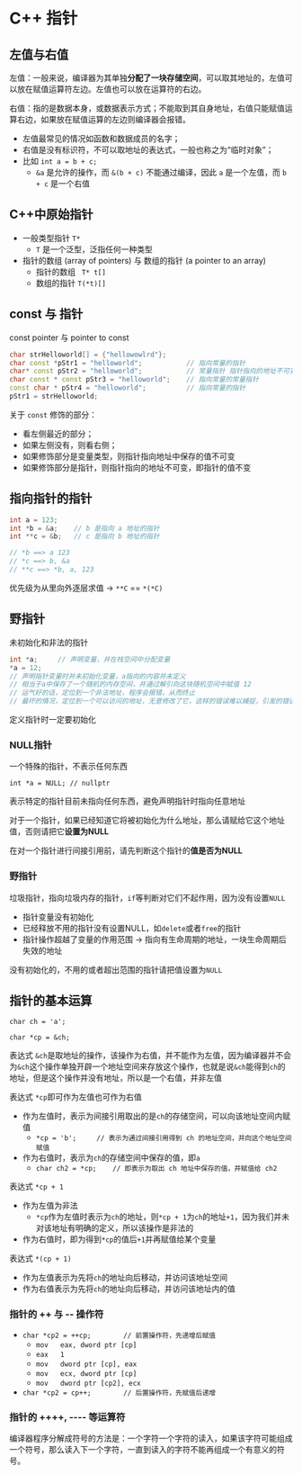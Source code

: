 # C++ 指针



## 左值与右值

左值：一般来说，编译器为其单独**分配了一块存储空间**，可以取其地址的，左值可以放在赋值运算符左边。左值也可以放在运算符的右边。

右值：指的是数据本身，或数据表示方式；不能取到其自身地址，右值只能赋值运算右边，如果放在赋值运算的左边则编译器会报错。



+ 左值最常见的情况如函数和数据成员的名字；
+ 右值是没有标识符，不可以取地址的表达式，一般也称之为“临时对象”；
+ 比如 `int a = b + c;`
  + `&a` 是允许的操作，而 `&(b + c)` 不能通过编译，因此 `a` 是一个左值，而 `b + c` 是一个右值



## C++中原始指针

+ 一般类型指针 `T*`
  + `T` 是一个泛型，泛指任何一种类型
+ 指针的数组 (array of pointers) 与 数组的指针 (a pointer to an array)
  + 指针的数组 `	T* t[]`
  + 数组的指针 `T(*t)[]`



## const 与 指针

const pointer 与 pointer to const

```C++
char strHelloworld[] = {"hellowowlrd"};
char const *pStr1 = "helloworld";			// 指向常量的指针
char* const pStr2 = "helloworld";			// 常量指针 指针指向的地址不可变
char const * const pStr3 = "helloworld";	// 指向常量的常量指针
const char * pStr4 = "helloworld";			// 指向常量的指针
pStr1 = strHelloworld;
```

关于 `const` 修饰的部分：

+ 看左侧最近的部分；
+ 如果左侧没有，则看右侧；
+ 如果修饰部分是变量类型，则指针指向地址中保存的值不可变
+ 如果修饰部分是指针，则指针指向的地址不可变，即指针的值不变



## 指向指针的指针

```C++
int a = 123;
int *b = &a;	// b 是指向 a 地址的指针
int **c = &b;	// c 是指向 b 地址的指针

// *b ==> a 123
// *c ==> b, &a
// **c ==> *b, a, 123
```

优先级为从里向外逐层求值 -> `**C` == `*(*C)`



## 野指针

未初始化和非法的指针

```C++
int *a;		// 声明变量，并在栈空间中分配变量
*a = 12;
// 声明指针变量时并未初始化变量，a指向的内容并未定义
// 相当于a中保存了一个随机的内存空间，并通过解引向这块随机空间中赋值 12
// 运气好的话，定位到一个非法地址，程序会报错，从而终止
// 最坏的情况，定位到一个可以访问的地址，无意修改了它，这样的错误难以捕捉，引发的错误可能与原先用于操作的代码完全不相干
```

定义指针时一定要初始化



### NULL指针

一个特殊的指针，不表示任何东西

`int *a = NULL; // nullptr`

表示特定的指针目前未指向任何东西，避免声明指针时指向任意地址



对于一个指针，如果已经知道它将被初始化为什么地址，那么请赋给它这个地址值，否则请把它**设置为NULL**

在对一个指针进行间接引用前，请先判断这个指针的**值是否为NULL**




### 野指针

垃圾指针，指向垃圾内存的指针，`if`等判断对它们不起作用，因为没有设置`NULL`

+ 指针变量没有初始化
+ 已经释放不用的指针没有设置NULL，如`delete`或者`free`的指针
+ 指针操作超越了变量的作用范围 -> 指向有生命周期的地址，一块生命周期后失效的地址



没有初始化的，不用的或者超出范围的指针请把值设置为`NULL`



## 指针的基本运算

`char ch = 'a';`

`char *cp = &ch;`



表达式 `&ch`是取地址的操作，该操作为右值，并不能作为左值，因为编译器并不会为`&ch`这个操作单独开辟一个地址空间来存放这个操作，也就是说`&ch`能得到`ch`的地址，但是这个操作并没有地址，所以是一个右值，并非左值



表达式 `*cp`即可作为左值也可作为右值

+ 作为左值时，表示为间接引用取出的是`ch`的存储空间，可以向该地址空间内赋值
  + `*cp = 'b';		// 表示为通过间接引用得到 ch 的地址空间，并向这个地址空间赋值`
+ 作为右值时，表示为`ch`的存储空间中保存的值，即`a`
  + `char ch2 = *cp; 	// 即表示为取出 ch 地址中保存的值，并赋值给 ch2`



表达式  `*cp + 1`

+ 作为左值为非法
  + `*cp`作为左值时表示为`ch`的地址，则`*cp + 1`为`ch`的地址`+1`，因为我们并未对该地址有明确的定义，所以该操作是非法的
+ 作为右值时，即为得到`*cp`的值后`+1`并再赋值给某个变量



表达式 `*(cp + 1)`

+ 作为左值表示为先将`ch`的地址向后移动，并访问该地址空间
+ 作为右值表示为先将`ch`的地址向后移动，并访问该地址内的值



### 指针的 ++ 与 -- 操作符

+ `char *cp2 = ++cp;		// 前置操作符，先递增后赋值`
  + `mov   eax, dword ptr [cp]`
  + `eax   1`
  + `mov   dword ptr [cp], eax`
  + `mov   ecx, dword ptr [cp]`
  + `mov   dword ptr [cp2], ecx`
+ `char *cp2 = cp++;		// 后置操作符，先赋值后递增`

### 指针的 ++++, ---- 等运算符

编译器程序分解成符号的方法是：一个字符一个字符的读入，如果该字符可能组成一个符号，那么读入下一个字符，一直到读入的字符不能再组成一个有意义的符号。



